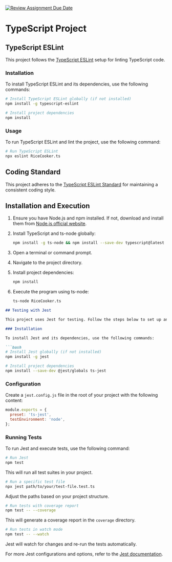 [![Review Assignment Due Date](https://classroom.github.com/assets/deadline-readme-button-24ddc0f5d75046c5622901739e7c5dd533143b0c8e959d652212380cedb1ea36.svg)](https://classroom.github.com/a/__xb4cFP)


# TypeScript Project

## TypeScript ESLint

This project follows the [TypeScript ESLint](https://typescript-eslint.io/) setup for linting TypeScript code.

### Installation

To install TypeScript ESLint and its dependencies, use the following commands:

```bash
# Install TypeScript ESLint globally (if not installed)
npm install -g typescript-eslint

# Install project dependencies
npm install
```

### Usage

To run TypeScript ESLint and lint the project, use the following command:

```bash
# Run TypeScript ESLint
npx eslint RiceCooker.ts 
```

## Coding Standard

This project adheres to the [TypeScript ESLint Standard](https://typescript-eslint.io/) for maintaining a consistent coding style.

## Installation and Execution

1. Ensure you have Node.js and npm installed. If not, download and install them from [Node.js official website](https://nodejs.org/).
2. Install TypeScript and ts-node globally:

    ```bash
    npm install -g ts-node && npm install --save-dev typescript@latest
    ```

3. Open a terminal or command prompt.
4. Navigate to the project directory.
5. Install project dependencies:

    ```bash
    npm install
    ```

6. Execute the program using ts-node:

    ```bash
    ts-node RiceCooker.ts
    ```

```markdown
## Testing with Jest

This project uses Jest for testing. Follow the steps below to set up and run tests.

### Installation

To install Jest and its dependencies, use the following commands:

```bash
# Install Jest globally (if not installed)
npm install -g jest

# Install project dependencies
npm install --save-dev @jest/globals ts-jest
```

### Configuration

Create a `jest.config.js` file in the root of your project with the following content:

```javascript
module.exports = {
  preset: 'ts-jest',
  testEnvironment: 'node',
};
```

### Running Tests

To run Jest and execute tests, use the following command:

```bash
# Run Jest
npm test
```

This will run all test suites in your project.

```bash
# Run a specific test file
npx jest path/to/your/test-file.test.ts
```

Adjust the paths based on your project structure.

```bash
# Run tests with coverage report
npm test -- --coverage
```

This will generate a coverage report in the `coverage` directory.

```bash
# Run tests in watch mode
npm test -- --watch
```

Jest will watch for changes and re-run the tests automatically.

For more Jest configurations and options, refer to the [Jest documentation](https://jestjs.io/).
```